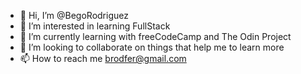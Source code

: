 - 👋 Hi, I’m @BegoRodriguez
- 👀 I’m interested in learning FullStack
- 🌱 I’m currently learning with freeCodeCamp and The Odin Project
- 💞️ I’m looking to collaborate on things that help me to learn more
- 📫 How to reach me brodfer@gmail.com

<!---
BegoRodriguez/BegoRodriguez is a ✨ special ✨ repository because its `README.md` (this file) appears on your GitHub profile.
You can click the Preview link to take a look at your changes.
--->
